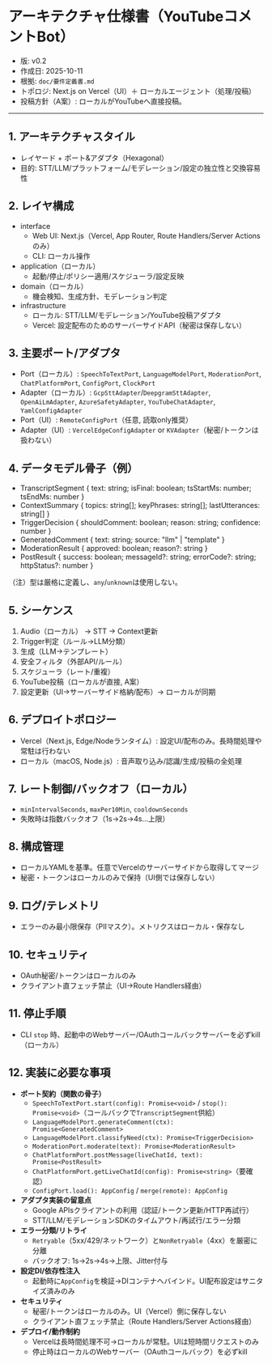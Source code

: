 # アーキテクチャ仕様書（YouTubeコメントBot）

- 版: v0.2
- 作成日: 2025-10-11
- 根拠: `doc/要件定義書.md`
- トポロジ: Next.js on Vercel（UI）＋ ローカルエージェント（処理/投稿）
- 投稿方針（A案）: ローカルがYouTubeへ直接投稿。

---

## 1. アーキテクチャスタイル
- レイヤード + ポート&アダプタ（Hexagonal）
- 目的: STT/LLM/プラットフォーム/モデレーション/設定の独立性と交換容易性

## 2. レイヤ構成
- interface
  - Web UI: Next.js（Vercel, App Router, Route Handlers/Server Actionsのみ）
  - CLI: ローカル操作
- application（ローカル）
  - 起動/停止/ポリシー適用/スケジューラ/設定反映
- domain（ローカル）
  - 機会検知、生成方針、モデレーション判定
- infrastructure
  - ローカル: STT/LLM/モデレーション/YouTube投稿アダプタ
  - Vercel: 設定配布のためのサーバーサイドAPI（秘密は保存しない）

## 3. 主要ポート/アダプタ
- Port（ローカル）: `SpeechToTextPort`, `LanguageModelPort`, `ModerationPort`, `ChatPlatformPort`, `ConfigPort`, `ClockPort`
- Adapter（ローカル）: `GcpSttAdapter`/`DeepgramSttAdapter`, `OpenAiLmAdapter`, `AzureSafetyAdapter`, `YouTubeChatAdapter`, `YamlConfigAdapter`
- Port（UI）: `RemoteConfigPort`（任意, 読取only推奨）
- Adapter（UI）: `VercelEdgeConfigAdapter` or `KVAdapter`（秘密/トークンは扱わない）

## 4. データモデル骨子（例）
- TranscriptSegment { text: string; isFinal: boolean; tsStartMs: number; tsEndMs: number }
- ContextSummary { topics: string[]; keyPhrases: string[]; lastUtterances: string[] }
- TriggerDecision { shouldComment: boolean; reason: string; confidence: number }
- GeneratedComment { text: string; source: "llm" | "template" }
- ModerationResult { approved: boolean; reason?: string }
- PostResult { success: boolean; messageId?: string; errorCode?: string; httpStatus?: number }

（注）型は厳格に定義し、`any`/`unknown`は使用しない。

## 5. シーケンス
1) Audio（ローカル） → STT → Context更新
2) Trigger判定（ルール→LLM分類）
3) 生成（LLM→テンプレート）
4) 安全フィルタ（外部API/ルール）
5) スケジューラ（レート/重複）
6) YouTube投稿（ローカルが直接, A案）
7) 設定更新（UI→サーバーサイド格納/配布）→ ローカルが同期

## 6. デプロイトポロジー
- Vercel（Next.js, Edge/Nodeランタイム）: 設定UI/配布のみ。長時間処理や常駐は行わない
- ローカル（macOS, Node.js）: 音声取り込み/認識/生成/投稿の全処理

## 7. レート制御/バックオフ（ローカル）
- `minIntervalSeconds`, `maxPer10Min`, `cooldownSeconds`
- 失敗時は指数バックオフ（1s→2s→4s…上限）

## 8. 構成管理
- ローカルYAMLを基準。任意でVercelのサーバーサイドから取得してマージ
- 秘密・トークンはローカルのみで保持（UI側では保存しない）

## 9. ログ/テレメトリ
- エラーのみ最小限保存（PIIマスク）。メトリクスはローカル・保存なし

## 10. セキュリティ
- OAuth秘密/トークンはローカルのみ
- クライアント直フェッチ禁止（UI→Route Handlers経由）

## 11. 停止手順
- CLI `stop` 時、起動中のWebサーバー/OAuthコールバックサーバーを必ずkill（ローカル）

## 12. 実装に必要な事項
- **ポート契約（関数の骨子）**
  - `SpeechToTextPort.start(config): Promise<void>` / `stop(): Promise<void>`（コールバックで`TranscriptSegment`供給）
  - `LanguageModelPort.generateComment(ctx): Promise<GeneratedComment>`
  - `LanguageModelPort.classifyNeed(ctx): Promise<TriggerDecision>`
  - `ModerationPort.moderate(text): Promise<ModerationResult>`
  - `ChatPlatformPort.postMessage(liveChatId, text): Promise<PostResult>`
  - `ChatPlatformPort.getLiveChatId(config): Promise<string>`（要確認）
  - `ConfigPort.load(): AppConfig` / `merge(remote): AppConfig`
- **アダプタ実装の留意点**
  - Google APIsクライアントの利用（認証/トークン更新/HTTP再試行）
  - STT/LLM/モデレーションSDKのタイムアウト/再試行/エラー分類
- **エラー分類/リトライ**
  - `Retryable`（5xx/429/ネットワーク）と`NonRetryable`（4xx）を厳密に分離
  - バックオフ: 1s→2s→4s→上限、Jitter付与
- **設定DI/依存性注入**
  - 起動時に`AppConfig`を検証→DIコンテナへバインド。UI配布設定はサニタイズ済みのみ
- **セキュリティ**
  - 秘密/トークンはローカルのみ。UI（Vercel）側に保存しない
  - クライアント直フェッチ禁止（Route Handlers/Server Actions経由）
- **デプロイ/動作制約**
  - Vercelは長時間処理不可→ローカルが常駐。UIは短時間リクエストのみ
  - 停止時はローカルのWebサーバー（OAuthコールバック）を必ずkill
